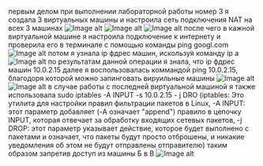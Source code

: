 первым делом при выполнении лабораторной работы номер 3  я создала 3 виртуальных машины и настроила сеть подключения NAT на всех 3 машинах
![Image alt](https://github.com/patimakerr/patimakerr-in-ITMO/blob/main/nat%20a.JPG/image.png)
![Image alt](https://github.com/patimakerr/patimakerr-in-ITMO/blob/main/nat%20b.JPG/image.png) 
![Image alt](https://github.com/patimakerr/patimakerr-in-ITMO/blob/main/nat%20v.JPG/image.png)
после чего в кажной виртуальной машине я настроила подключение к интернету и проверила его в терминале с помощью команды ping googl.com
![Image alt](https://github.com/patimakerr/patimakerr-in-ITMO/blob/main/л3%20подключение%20к%20интернету%20б.JPG/image.png) 
потом я узнала ip фдрес машин, искользуя команду ip a
![Image alt](https://github.com/patimakerr/patimakerr-in-ITMO/blob/main/л3%20ipВ.JPG/image.png)
по результатам данной операции я знала, что ip фдрес машин 10.0.2.15
далее я воспользовалась коммандой ping 10.0.2.15, благодоря которой можно запинговать вируильные машины
![Image alt](https://github.com/patimakerr/patimakerr-in-ITMO/blob/main/л3%20финал%20А.JPG/image.png)
![Image alt](https://github.com/patimakerr/patimakerr-in-ITMO/blob/main/л3%20финал%20Б.JPG/image.png)
в случае работы с последней виртуальной машиной я также использовала sudo iptables -A INPUT -s 10.0.2.15 - j DRO (iptables: Это утилита для настройки правил фильтрации пакетов в Linux, -A INPUT: этот параметр добавляет (-A означает "append") правило в цепочку INPUT, которая отвечает за обработку входящих сетевых пакетов, -j DROP: этот параметр указывает действие, которое будет выполнено с пакетами и означает, что пакеты будут просто отброшены, и никакие уведомления об этом не будут отправлены отправителю)
таким образом запретив доступ из машины Б в В
![Image alt](https://github.com/patimakerr/patimakerr-in-ITMO/blob/main/л3%20финал%20В.JPG/image.png)
